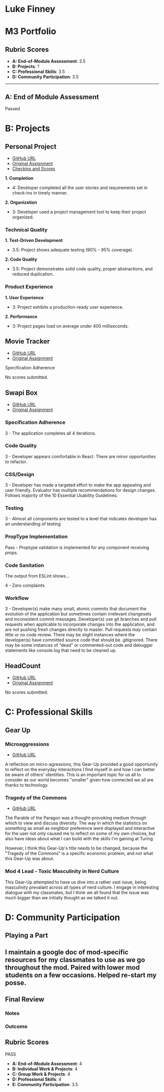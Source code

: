# Luke Finney  

# M3 Portfolio

## Rubric Scores

* **A: End-of-Module Assessment**: 3.5
* **B: Projects**: ?
* **C: Professional Skills**: 3.5
* **D: Community Participation**: 3.5

-----------------------

## A: End of Module Assessment

Passed


# B: Projects

## Personal Project

* [GitHub URL](https://github.com/lfinney/competeMe)
* [Original Assignment](http://frontend.turing.io/projects/self-directed-project.html)
* [Checkins and Scores](https://github.com/turingschool/front-end-submissions-public/tree/master/1706/mod-3/personal-project/lfinney)

**1. Completion**

* 4: Developer completed all the user stories and requirements set in check-ins in timely manner.

**2. Organization**

* 3: Developer used a project management tool to keep their project organized.

### Technical Quality

**1. Test-Driven Development**

* 3.5: Project shows adequate testing (90% - 95% coverage).

**2. Code Quality**

* 3.5: Project demonstrates solid code quality, proper abstractions, and reduced duplication.

### Product Experience

**1. User Experience**

* 3: Project exhibits a production-ready user experience.


**2. Performance**

* 3: Project pages load on average under 400 milliseconds.

## Movie Tracker

* [GitHub URL](https://github.com/lfinney/movie-tracker)
* [Original Assignment](https://github.com/turingschool-examples/movie-tracker)

Specification Adherence

No scores submitted.

## Swapi Box

* [GitHub URL](https://github.com/lfinney/swapibox)
* [Original Assignment](http://frontend.turing.io/projects/swapi-box.html)

### Specification Adherence

3 - The application completes all 4 iterations.

### Code Quality

3 - Developer appears comfortable in React. There are minor opportunities to refactor.

### CSS/Design

3 - Developer has made a targeted effort to make the app appealing and user friendly. Evaluator has multiple recommendations for design changes. Follows majority of the 10 Essential Usability Guidelines.

### Testing

3 - Almost all components are tested to a level that indicates developer has an understanding of testing


### PropType Implementation

Pass - Proptype validation is implemented for any component receiving props.

### Code Sanitation

The output from ESLint shows…

4 - Zero complaints

### Workflow

3 - Developer(s) make many small, atomic commits that document the evolution of the application but sometimes contain irrelevant changesets and inconsistent commit messages. Developer(s) use git branches and pull requests when applicable to incorporate changes into the application, and are not pushing fresh changes directly to master. Pull requests may contain little or no code review. There may be slight instances where the developer(s) have committed source code that should be .gitignored. There may be some instances of “dead” or commented-out code and debugger statements like console.log that need to be cleaned up.

## HeadCount

* [GitHub URL](https://github.com/alexbanister/headcount)
* [Original Assignment](https://github.com/turingschool-examples/headcount2.0)

No scores submitted.

# C: Professional Skills

## Gear Up
### Microaggressions

* [GitHub URL](https://github.com/turingschool/gear-up/blob/master/microaggressions_original.markdown)

A reflection on micro-agressions, this Gear-Up provided a good opportunity to reflect on the everyday interactions I find myself in and how I can better be aware of others' identities. This is an important topic for us all to consider as our world becomes "smaller" given how connected we all are thanks to technology.

### Tragedy of the Commons

* [GitHub URL](https://github.com/turingschool/gear-up/blob/master/tragedy_of_the_commons.markdown)

The Parable of the Paragon was a thought-provoking medium through which to view and discuss diversity. The way in which the statistics on something as small as neighbor preference were displayed and interactive for the user not only caused me to reflect on some of my own choices, but also have ideas about what I can build with the skills I'm gaining at Turing.

However, I think this Gear-Up's title needs to be changed, because the "Tragedy of the Commons" is a specific economic problem, and not what this Gear-Up was about.


### Mod 4 Lead - Toxic Masculinity in Nerd Culture

This Gear-Up attempted to have us dive into a rather vast issue, being masculinity prevalant across all types of nerd culture. I engage in interesting dialogue with my classmates, but I think we all found that the issue was much bigger than we initially thought as we talked it out.

# D: Community Participation

## Playing a Part

I maintain a google doc of mod-specific resources for my classmates to use as we go throughout the mod.
Paired with lower mod students on a few occasions.
Helped re-start my posse.
------------------

## Final Review

### Notes

### Outcome

## Rubric Scores

PASS

* **A: End-of-Module Assessment**: 4
* **B: Individual Work & Projects**: 4 
* **C: Group Work & Projects**: 4
* **D: Professional Skills**: 4
* **E: Community Participation**: 3.5

